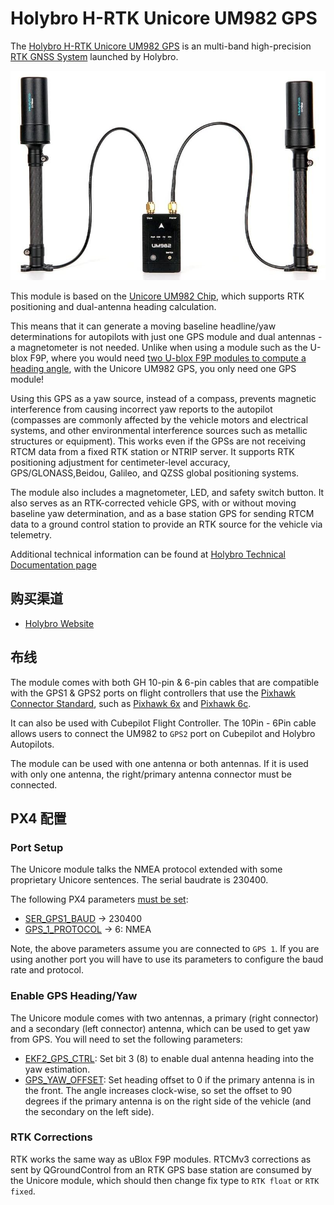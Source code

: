 # Holybro H-RTK Unicore UM982 GPS

The [Holybro H-RTK Unicore UM982 GPS](https://holybro.com/products/h-rtk-um982) is an multi-band high-precision [RTK GNSS System](../gps_compass/rtk_gps.md) launched by Holybro.

![HB-pmw3901-1](../../assets/hardware/gps/holybro-unicore-um982/holybro-unicore-um982-1.jpg)

This module is based on the [Unicore UM982 Chip](https://en.unicorecomm.com/products/detail/24), which supports RTK positioning and dual-antenna heading calculation.

This means that it can generate a moving baseline headline/yaw determinations for autopilots with just one GPS module and dual antennas - a magnetometer is not needed.
Unlike when using a module such as the U-blox F9P, where you would need [two U-blox F9P modules to compute a heading angle](../gps_compass/u-blox_f9p_heading.md), with the Unicore UM982 GPS, you only need one GPS module!

Using this GPS as a yaw source, instead of a compass, prevents magnetic interference from causing incorrect yaw reports to the autopilot (compasses are commonly affected by the vehicle motors and electrical systems, and other environmental interference sources such as metallic structures or equipment).
This works even if the GPSs are not receiving RTCM data from a fixed RTK station or NTRIP server.
It supports RTK positioning adjustment for centimeter-level accuracy, GPS/GLONASS,Beidou, Galileo, and QZSS global positioning systems.

The module also includes a magnetometer, LED, and safety switch button.
It also serves as an RTK-corrected vehicle GPS, with or without moving baseline yaw determination, and as a base station GPS for sending RTCM data to a ground control station to provide an RTK source for the vehicle via telemetry.

Additional technical information can be found at [Holybro Technical Documentation page](https://docs.holybro.com/gps-and-rtk-system/h-rtk-unicore-um982)

## 购买渠道

- [Holybro Website](https://holybro.com/products/h-rtk-um982)

## 布线

The module comes with both GH 10-pin & 6-pin cables that are compatible with the GPS1 & GPS2 ports on flight controllers that use the [Pixhawk Connector Standard](https://github.com/pixhawk/Pixhawk-Standards/blob/master/DS-009%20Pixhawk%20Connector%20Standard.pdf), such as [Pixhawk 6x](../flight_controller/pixhawk6x.md) and [Pixhawk 6c](../flight_controller/pixhawk6c.md).

It can also be used with Cubepilot Flight Controller.
The 10Pin - 6Pin cable allows users to connect the UM982 to `GPS2` port on Cubepilot and Holybro Autopilots.

The module can be used with one antenna or both antennas.
If it is used with only one antenna, the right/primary antenna connector must be connected.

## PX4 配置

### Port Setup

The Unicore module talks the NMEA protocol extended with some proprietary Unicore sentences.
The serial baudrate is 230400.

The following PX4 parameters [must be set](../advanced_config/parameters.md):

- [SER_GPS1_BAUD](../advanced_config/parameter_reference.md#SER_GPS1_BAUD) -> 230400
- [GPS_1_PROTOCOL](../advanced_config/parameter_reference.md#GPS_1_PROTOCOL) -> 6: NMEA

Note, the above parameters assume you are connected to `GPS 1`.
If you are using another port you will have to use its parameters to configure the baud rate and protocol.

### Enable GPS Heading/Yaw

The Unicore module comes with two antennas, a primary (right connector) and a secondary (left connector) antenna, which can be used to get yaw from GPS.
You will need to set the following parameters:

- [EKF2_GPS_CTRL](../advanced_config/parameter_reference.md#EKF2_GPS_CTRL): Set bit 3 (8) to enable dual antenna heading into the yaw estimation.
- [GPS_YAW_OFFSET](../advanced_config/parameter_reference.md#GPS_YAW_OFFSET): Set heading offset to 0 if the primary antenna is in the front.
  The angle increases clock-wise, so set the offset to 90 degrees if the primary antenna is on the right side of the vehicle (and the secondary on the left side).

### RTK Corrections

RTK works the same way as uBlox F9P modules.
RTCMv3 corrections as sent by QGroundControl from an RTK GPS base station are consumed by the Unicore module, which should then change fix type to `RTK float` or `RTK fixed`.
